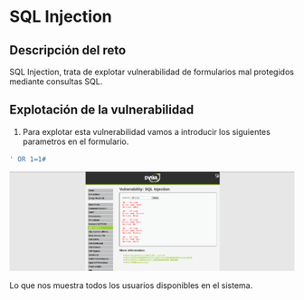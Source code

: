# SQL Injection

## Descripción del reto

SQL Injection, trata de explotar vulnerabilidad de formularios mal protegidos mediante consultas SQL.

## Explotación de la vulnerabilidad

1. Para explotar esta vulnerabilidad vamos a introducir los siguientes parametros en el formulario.


```sql
' OR 1=1#
```

![SQLI](/img/SQLI/Captura1.png)

Lo que nos muestra todos los usuarios disponibles en el sistema.